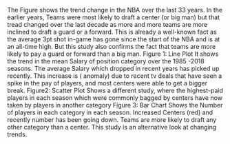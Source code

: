 The Figure shows the trend change in the NBA over the last 33 years.
In the earlier years, Teams were most likely to draft a center (or big man) but that tread changed over the last decade as more and more teams are more inclined to draft a guard or a forward. This is already a well-known fact as the average 3pt shot in-game has gone since the start of the NBA and is at an all-time high. But this study also confirms the fact that teams are more likely to pay a guard or forward than a big man.
Figure 1: Line Plot
It shows the trend in the mean Salary of position category over the 1985 -2018 seasons. The average Salary which dropped in recent years has picked up recently. This increase is ( anomaly) due to recent tv deals that have seen a spike in the pay of players, and most centers were able to get a bigger break.
Figure2: Scatter Plot
Shows a different study, where the highest-paid players in each season which were commonly bagged by centers have now taken by players in another category
Figure 3: Bar Chart
Shows the Number of players in each category in each season. Increased Centers (red) and recently number has been going down. Teams are more likely to draft any other category than a center.
This study is an alternative look at changing trends.
